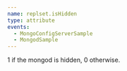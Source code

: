 ```yaml
---
name: replset.isHidden
type: attribute
events:
  - MongoConfigServerSample
  - MongodSample
---
```


1 if the mongod is hidden, 0 otherwise.